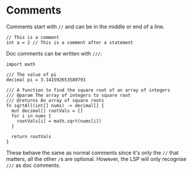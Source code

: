 # Comments

Comments start with `//` and can be in the middle or end of a line.

```
// This is a comment
int a = 2 // This is a comment after a statement
```

Doc comments can be written with `///`:

```
import math

/// The value of pi
decimal pi = 3.141592653589793

/// A function to find the square root of an array of integers
/// @param The array of integers to square root
/// @returns An array of square roots
fn sqrtAll(int[] nums) -> decimal[] {
  mut decimal[] rootVals = []
  for i in nums {
    rootVals[i] = math.sqrt(nums[i])
  }

  return rootVals
}
```

These behave the same as normal comments since it's only the `//` that matters, all the other `/`s are optional. However, the LSP will only recognise `///` as doc comments.
